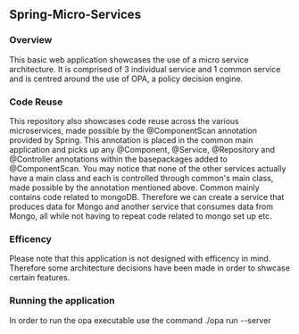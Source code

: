 ## Spring-Micro-Services

### Overview

This basic web application showcases the use of a micro service architecture. It is comprised of 3 individual service and 1 common service and is centred around the use of OPA, a policy decision engine.

### Code Reuse

This repository also showcases code reuse across the various microservices, made possible by the @ComponentScan annotation provided by Spring. This annotation is placed in the common main application and picks up any @Component, @Service, @Repository and @Controller annotations within the basepackages added to @ComponentScan. You may notice that none of the other services actually have a main class and each is controlled through common's main class, made possible by the annotation mentioned above. Common mainly contains code related to mongoDB. Therefore we can create a service that produces data for Mongo and another service that consumes data from Mongo, all while not having to repeat code related to mongo set up etc.

### Efficency

Please note that this application is not designed with efficency in mind. Therefore some architecture decisions have been made in order to shwcase certain features.

### Running the application

In order to run the opa executable use the command ./opa run --server
